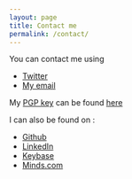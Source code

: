 ```yaml
---
layout: page
title: Contact me
permalink: /contact/
---
```


You can contact me using

- [Twitter](https://twitter.com/dupertuiseric)
- [My email](mailto://contact@edupertuis.net)

My [PGP key](http://openpgp.org/) can be found [here](/files/key.asc)

I can also be found on :

- [Github](https://github.com/EricDupertuis)
- [LinkedIn](https://ch.linkedin.com/in/eric-dupertuis-92470193)
- [Keybase](https://keybase.io/thorgilson)
- [Minds.com](https://minds.com/thorgilson)
